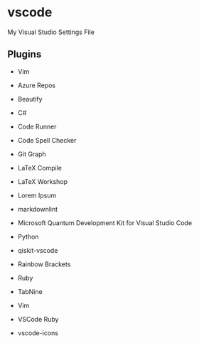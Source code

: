 # vscode
My Visual Studio Settings File

## Plugins
+ Vim
    
+ Azure Repos
+ Beautify
+ C#
+ Code Runner
+ Code Spell Checker
+ Git Graph
+ LaTeX Compile 
+ LaTeX Workshop
+ Lorem Ipsum
+ markdownlint
+ Microsoft Quantum Development Kit for Visual Studio Code
+ Python
+ qiskit-vscode
+ Rainbow Brackets
+ Ruby
+ TabNine
+ Vim
+ VSCode Ruby
+ vscode-icons

